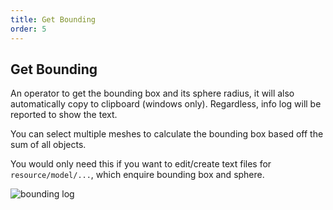 ```yaml
---
title: Get Bounding
order: 5
---
```


## Get Bounding
An operator to get the bounding box and its sphere radius, it will also automatically copy to clipboard (windows only). Regardless, info log will be reported to show the text.

You can select multiple meshes to calculate the bounding box based off the sum of all objects.

You would only need this if you want to edit/create text files for `resource/model/...`, which enquire bounding box and sphere.

![bounding log](../images/bounding_log.png)